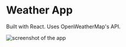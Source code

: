 # Weather App

Built with React. Uses OpenWeatherMap's API.

![screenshot of the app](https://raw.githubusercontent.com/alexkowsik/react-weather-app/master/src/images/screenshot.png "New York")
